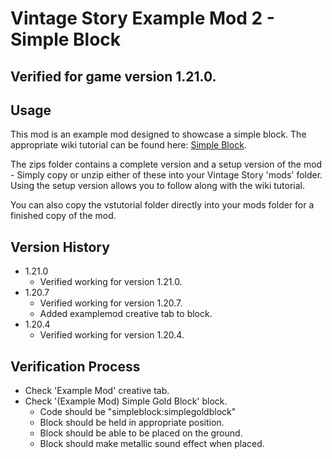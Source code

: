 # Vintage Story Example Mod 2 - Simple Block
## Verified for game version 1.21.0.

## Usage
This mod is an example mod designed to showcase a simple block. The appropriate wiki tutorial can be found here: [Simple Block](https://wiki.vintagestory.at/Modding:Content_Tutorial_Simple_Block).

The zips folder contains a complete version and a setup version of the mod - Simply copy or unzip either of these into your Vintage Story 'mods' folder.
Using the setup version allows you to follow along with the wiki tutorial.

You can also copy the vstutorial folder directly into your mods folder for a finished copy of the mod.

## Version History
 - 1.21.0
   - Verified working for version 1.21.0.
 - 1.20.7
   - Verified working for version 1.20.7.
   - Added examplemod creative tab to block.
 - 1.20.4
   - Verified working for version 1.20.4.
   
## Verification Process
 - Check 'Example Mod' creative tab.
 - Check '(Example Mod) Simple Gold Block' block.
   - Code should be "simpleblock:simplegoldblock"
   - Block should be held in appropriate position.
   - Block should be able to be placed on the ground.
   - Block should make metallic sound effect when placed.